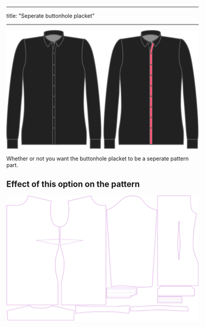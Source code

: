 - - -
title: "Seperate buttonhole placket"
- - -

![Seperate buttonhole placket](seperatebuttonholeplacket.svg)

Whether or not you want the buttonhole placket to be a seperate pattern part.

## Effect of this option on the pattern

![This image shows the effect of this option by superimposing several variants that have a different value for this option](simone_seperatebuttonholeplacket_sample.svg "Effect of this option on the pattern")

